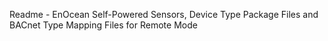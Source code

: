 Readme - EnOcean Self-Powered Sensors, Device Type Package Files and BACnet Type Mapping Files for Remote Mode